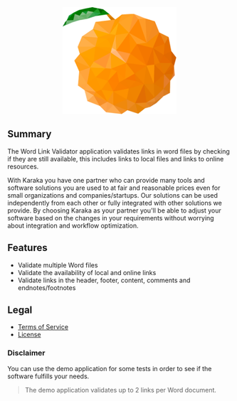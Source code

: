 <p align="center"><img src="https://raw.githubusercontent.com/Karaka-Management/Assets/master/art/logo.png" width="256" alt="Logo"></p>

## Summary

The Word Link Validator application validates links in word files by checking if they are still available, this includes links to local files and links to online resources.

With Karaka you have one partner who can provide many tools and software solutions you are used to at fair and reasonable prices even for small organizations and companies/startups. Our solutions can be used independently from each other or fully integrated with other solutions we provide. By choosing Karaka as your partner you'll be able to adjust your software based on the changes in your requirements without worrying about integration and workflow optimization.

## Features

* Validate multiple Word files
* Validate the availability of local and online links
* Validate links in the header, footer, content, comments and endnotes/footnotes

## Legal

* [Terms of Service](/en/terms)
* [License](https://github.com/Karaka-Management/WordLinkValidatorApp/blob/master/LICENSE.txt)

### Disclaimer

You can use the demo application for some tests in order to see if the software fulfills your needs.

> The demo application validates up to 2 links per Word document.
